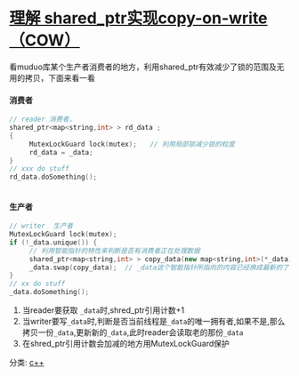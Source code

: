 # [理解 shared_ptr实现copy-on-write（COW）](https://www.cnblogs.com/wangshaowei/p/11649901.html)

看muduo库某个生产者消费者的地方，利用shared_ptr有效减少了锁的范围及无用的拷贝，下面来看一看

#### 消费者
```cpp
// reader 消费者，
shared_ptr<map<string,int> > rd_data ;
{
     MutexLockGuard lock(mutex);　　// 利用局部锁减少锁的粒度
     rd_data = _data;
}
// xxx do stuff
rd_data.doSomething();
 
```
#### 生产者

```cpp
// writer  生产者
MutexLockGuard lock(mutex);
if (!_data.unique()) {　　　　　　
     // 利用智能指针的特性来判断是否有消费者正在处理数据
     shared_ptr<map<string,int> > copy_data(new map<string,int>(*_data));
     _data.swap(copy_data);  // _data这个智能指针所指向的内容已经换成最新的了,但是reader所拥有的那个指针其实指向的的还是老的数据
}
// xx do stuff
_data.doSomething();
```

1) 当reader要获取 `_data`时,shred_ptr引用计数+1
2) 当writer要写`_data`时,判断是否当前线程是`_data`的唯一拥有者,如果不是,那么拷贝一份`_data`,更新新的`_data`,此时reader会读取老的那份`_data`
3) 在shred_ptr引用计数会加减的地方用MutexLockGuard保护



分类: [c++](https://www.cnblogs.com/wangshaowei/category/1179634.html)